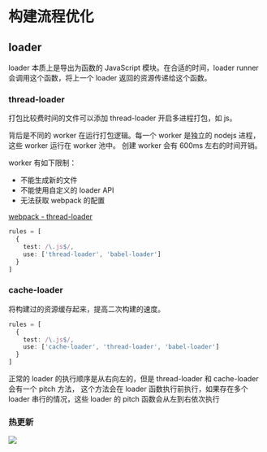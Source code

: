 # 构建流程优化


## loader

loader 本质上是导出为函数的 JavaScript 模块。在合适的时间，loader runner 会调用这个函数，将上一个 loader 返回的资源传递给这个函数。


### thread-loader

打包比较费时间的文件可以添加 thread-loader 开启多进程打包，如 js。

背后是不同的 worker 在运行打包逻辑。每一个 worker 是独立的 nodejs 进程，这些 worker 运行在 worker 池中。
创建 worker 会有 600ms 左右的时间开销。

worker 有如下限制：

- 不能生成新的文件
- 不能使用自定义的 loader API
- 无法获取 webpack 的配置

[webpack - thread-loader](https://webpack.docschina.org/loaders/thread-loader/)

```typescript
rules = [
  {
    test: /\.js$/,
    use: ['thread-loader', 'babel-loader']
  }
]
```


### cache-loader

将构建过的资源缓存起来，提高二次构建的速度。
```typescript
rules = [
  {
    test: /\.js$/,
    use: ['cache-loader', 'thread-loader', 'babel-loader']
  }
]
```

正常的 loader 的执行顺序是从右向左的，但是 thread-loader 和 cache-loader 会有一个 pitch 方法，
这个方法会在 loader 函数执行前执行，如果存在多个 loader 串行的情况，这些 loader 的 pitch 函数会从左到右依次执行



### 热更新

![](https://lantiany-1254329693.cos.ap-chongqing.myqcloud.com/blog/20220630110340.png)
